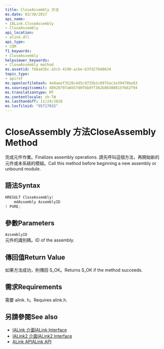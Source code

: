 ```yaml
---
title: CloseAssembly 方法
ms.date: 03/30/2017
api_name:
- IALink.CloseAssembly
- CloseAssembly
api_location:
- alink.dll
api_type:
- COM
f1_keywords:
- CloseAssembly
helpviewer_keywords:
- CloseAssembly method
ms.assetid: f66a43bc-a5c5-4190-acbe-63fd27640634
topic_type:
- apiref
ms.openlocfilehash: 4e8aeef3520c4d5c9735b2c8975ac1e39470ba93
ms.sourcegitcommit: d8020797a6657d0fbbdff362b80300815f682f94
ms.translationtype: MT
ms.contentlocale: zh-TW
ms.lasthandoff: 11/24/2020
ms.locfileid: "95717015"
---
```

# <a name="closeassembly-method"></a><span data-ttu-id="f9b7e-102">CloseAssembly 方法</span><span class="sxs-lookup"><span data-stu-id="f9b7e-102">CloseAssembly Method</span></span>

<span data-ttu-id="f9b7e-103">完成元件作業。</span><span class="sxs-lookup"><span data-stu-id="f9b7e-103">Finalizes assembly operations.</span></span> <span data-ttu-id="f9b7e-104">請先呼叫這個方法，再開始新的元件或未系結的模組。</span><span class="sxs-lookup"><span data-stu-id="f9b7e-104">Call this method before beginning a new assembly or unbound module.</span></span>  
  
## <a name="syntax"></a><span data-ttu-id="f9b7e-105">語法</span><span class="sxs-lookup"><span data-stu-id="f9b7e-105">Syntax</span></span>  
  
```cpp  
HRESULT CloseAssembly(  
    mdAssembly AssemblyID  
) PURE;  
```  
  
## <a name="parameters"></a><span data-ttu-id="f9b7e-106">參數</span><span class="sxs-lookup"><span data-stu-id="f9b7e-106">Parameters</span></span>  

 `AssemblyID`  
 <span data-ttu-id="f9b7e-107">元件的識別碼。</span><span class="sxs-lookup"><span data-stu-id="f9b7e-107">ID of the assembly.</span></span>  
  
## <a name="return-value"></a><span data-ttu-id="f9b7e-108">傳回值</span><span class="sxs-lookup"><span data-stu-id="f9b7e-108">Return Value</span></span>  

 <span data-ttu-id="f9b7e-109">如果方法成功，則傳回 S_OK。</span><span class="sxs-lookup"><span data-stu-id="f9b7e-109">Returns S_OK if the method succeeds.</span></span>  
  
## <a name="requirements"></a><span data-ttu-id="f9b7e-110">需求</span><span class="sxs-lookup"><span data-stu-id="f9b7e-110">Requirements</span></span>  

 <span data-ttu-id="f9b7e-111">需要 alink. h。</span><span class="sxs-lookup"><span data-stu-id="f9b7e-111">Requires alink.h.</span></span>  
  
## <a name="see-also"></a><span data-ttu-id="f9b7e-112">另請參閱</span><span class="sxs-lookup"><span data-stu-id="f9b7e-112">See also</span></span>

- [<span data-ttu-id="f9b7e-113">IALink 介面</span><span class="sxs-lookup"><span data-stu-id="f9b7e-113">IALink Interface</span></span>](ialink-interface.md)
- [<span data-ttu-id="f9b7e-114">IALink2 介面</span><span class="sxs-lookup"><span data-stu-id="f9b7e-114">IALink2 Interface</span></span>](ialink2-interface.md)
- [<span data-ttu-id="f9b7e-115">ALink API</span><span class="sxs-lookup"><span data-stu-id="f9b7e-115">ALink API</span></span>](index.md)
